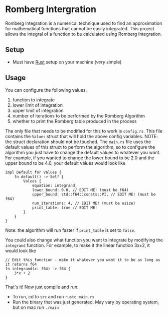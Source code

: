 # Romberg Intergration

Romberg Integration is a numerical technique used to find an approximation for mathematical functions that cannot be easily integrated. This project allows the integral of a function to be calculated using Romberg Integration.

## Setup
- Must have [Rust](https://www.rust-lang.org/tools/install) setup on your machine (_very_ simple)

## Usage
You can configure the following values:
1. function to integrate
2. lower limit of integration
3. upper limit of integration
4. number of iterations to be performed by the Romberg Algorithm
5. whether to print the Romberg table produced in the process

The only file that needs to be modified for this to work is `config.rs`. This file contains the `Values` struct that will hold the above config variables. NOTE: the struct declaration should not be touched. The `main.rs` file uses the default values of this struct to perform the algorithm, so to configure the algorithm you just have to change the default values to whatever you want. For example, if you wanted to change the lower bound to be 2.0 and the upper bound to be 4.0, your default values would look like
```
impl Default for Values {
    fn default() -> Self {
        Values {
            equation: integrand,
            lower_bound: 0.0, // EDIT ME! (must be f64)
            upper_bound: std::f64::consts::PI, // EDIT ME! (must be f64)
            num_iterations: 4, // EDIT ME! (must be usize)
            print_table: true // EDIT ME!
        }
    }
}
```
Note: the algorithm will run faster if `print_table` is set to `false`.

You could also change what function you want to integrate by modifying the `integrand` function. For example, to make it the linear function 3x+2, it would look like
```
// Edit this function - make it whatever you want it to be as long as it returns f64
fn integrand(x: f64) -> f64 {
    3*x + 2
}
```
That's it!  Now just compile and run:
- To run, cd to `src` and run `rustc main.rs`
- Run the binary that was just generated. May vary by operating system, but on mac run `./main`